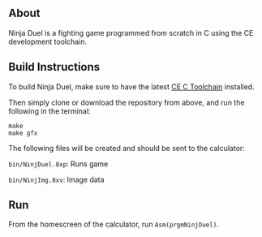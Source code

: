 ## About
Ninja Duel is a fighting game programmed from scratch in C using the CE development toolchain.

## Build Instructions
To build Ninja Duel, make sure to have the latest [CE C Toolchain](https://github.com/CE-Programming/toolchain/releases/latest) installed.

Then simply clone or download the repository from above, and run the following in the terminal:

    make
    make gfx

The following files will be created and should be sent to the calculator:

`bin/NinjDuel.8xp`: Runs game

`bin/NinjImg.8xv`: Image data
   
## Run
From the homescreen of the calculator, run ```Asm(prgmNinjDuel)```.
